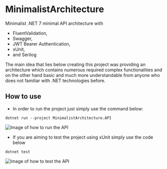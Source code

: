 # MinimalistArchitecture
Minimalist .NET 7 minimal API architecture with

- FluentValidation,
- Swagger,
- JWT Bearer Authentication,
- xUnit,
- and Serilog

The main idea that lies below creating this project was providing an architecture which contains numerous required complex functionalities and on the other hand basic and much more understandable from anyone who does not familiar with .NET technologies before.

## How to use
- In order to run the project just simply use the command below:

```
dotnet run --project MinimalistArchitecture.API
```

![Image of how to run the API](https://imgur.com/vVh1UN7.png)

- If you are aiming to test the project using xUnit simply use the code below

```
dotnet test
```

![Image of how to test the API](https://imgur.com/eCiq0DK.png)

